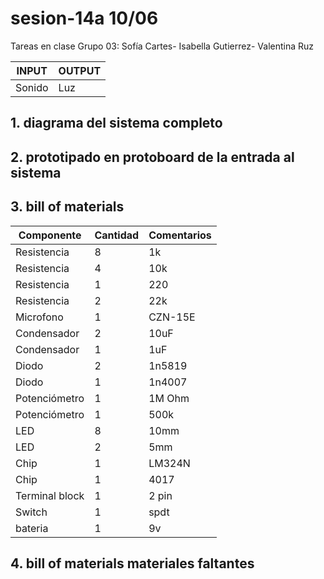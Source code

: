 # sesion-14a 10/06

Tareas en clase
Grupo 03: Sofía Cartes- Isabella Gutierrez- Valentina Ruz

|INPUT|OUTPUT|
|-----|------|
|Sonido|Luz|

## 1. diagrama del sistema completo

## 2. prototipado en protoboard de la entrada al sistema

## 3. bill of materials
  
| Componente    | Cantidad | Comentarios     |
| ------------- | -------- | --------------- |
| Resistencia   | 8        | 1k              |
| Resistencia   | 4        | 10k             |
| Resistencia   | 1        | 220             |
| Resistencia   | 2        | 22k             |
| Microfono     | 1        | CZN-15E         |
| Condensador   | 2        | 10uF            |
| Condensador   | 1        | 1uF             |   
| Diodo         | 2        | 1n5819          |
| Diodo         | 1        | 1n4007          |
| Potenciómetro | 1        | 1M Ohm          |
| Potenciómetro | 1        | 500k            |
| LED           | 8        | 10mm            |
| LED           | 2        | 5mm             |
| Chip          | 1        | LM324N          |
| Chip          | 1        | 4017            |
|Terminal block | 1        | 2 pin           |
| Switch        | 1        | spdt            |
|bateria        | 1        | 9v              |  

## 4. bill of materials materiales faltantes
